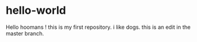 # hello-world

Hello hoomans !
this is my first repository.
i like dogs.
this is an edit in the master branch.
